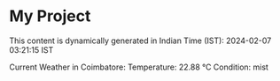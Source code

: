 # My Project

This content is dynamically generated in Indian Time (IST): 2024-02-07 03:21:15 IST


Current Weather in Coimbatore:
Temperature: 22.88 °C
Condition: mist
